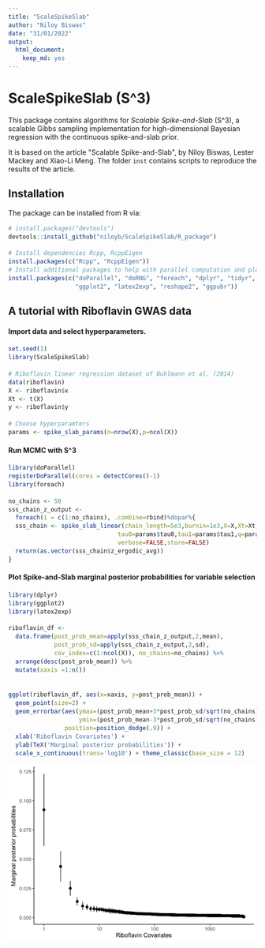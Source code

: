 ```yaml
---
title: "ScaleSpikeSlab"
author: "Niloy Biswas"
date: "31/01/2022"
output: 
  html_document: 
    keep_md: yes
---
```




# ScaleSpikeSlab (S^3)

This package contains algorithms for *Scalable Spike-and-Slab* (S^3),
a scalable Gibbs sampling implementation for high-dimensional Bayesian 
regression with the continuous spike-and-slab prior.

It is based on the article "Scalable Spike-and-Slab", 
by Niloy Biswas, Lester Mackey and Xiao-Li Meng. The folder `inst` contains 
scripts to reproduce the results of the article.

## Installation

The package can be installed from R via:


```r
# install.packages("devtools")
devtools::install_github("niloyb/ScaleSpikeSlab/R_package")

# Install dependencies Rcpp, RcppEigen
install.packages(c("Rcpp", "RcppEigen"))
# Install additional packages to help with parallel computation and plotting
install.packages(c("doParallel", "doRNG", "foreach", "dplyr", "tidyr", 
                   "ggplot2", "latex2exp", "reshape2", "ggpubr"))
```

## A tutorial with Riboflavin GWAS data

#### Import data and select hyperparameters. 

```r
set.seed(1)
library(ScaleSpikeSlab)

# Riboflavin linear regression dataset of Buhlmann et al. (2014) 
data(riboflavin)
X <- riboflavin$x
Xt <- t(X)
y <- riboflavin$y

# Choose hyperparamters
params <- spike_slab_params(n=nrow(X),p=ncol(X))
```
#### Run MCMC with S^3


```r
library(doParallel)
registerDoParallel(cores = detectCores()-1)
library(foreach)

no_chains <- 50
sss_chain_z_output <- 
  foreach(i = c(1:no_chains), .combine=rbind)%dopar%{
  sss_chain <- spike_slab_linear(chain_length=5e3,burnin=1e3,X=X,Xt=Xt,y=y,
                               tau0=params$tau0,tau1=params$tau1,q=params$q,
                               verbose=FALSE,store=FALSE)
  return(as.vector(sss_chain$z_ergodic_avg))
}
```
#### Plot Spike-and-Slab marginal posterior probabilities for variable selection 


```r
library(dplyr)
library(ggplot2)
library(latex2exp)

riboflavin_df <- 
  data.frame(post_prob_mean=apply(sss_chain_z_output,2,mean),
             post_prob_sd=apply(sss_chain_z_output,2,sd),
             cov_index=c(1:ncol(X)), no_chains=no_chains) %>%
  arrange(desc(post_prob_mean)) %>%
  mutate(xaxis =1:n())


ggplot(riboflavin_df, aes(x=xaxis, y=post_prob_mean)) + 
  geom_point(size=2) + 
  geom_errorbar(aes(ymax=(post_prob_mean+3*post_prob_sd/sqrt(no_chains)), 
                    ymin=(post_prob_mean-3*post_prob_sd/sqrt(no_chains))),
                position=position_dodge(.9)) +
  xlab('Riboflavin Covariates') + 
  ylab(TeX('Marginal posterior probabilities')) +
  scale_x_continuous(trans='log10') + theme_classic(base_size = 12)
```

![](README_files/figure-html/plot_sss-1.png)<!-- -->
